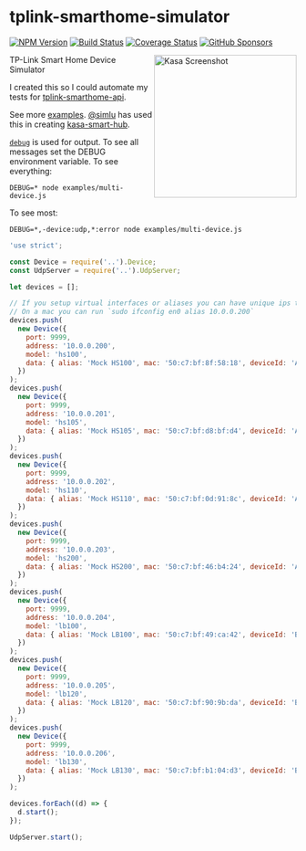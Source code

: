 <!-- markdownlint-disable MD033 -->

# tplink-smarthome-simulator

[![NPM Version](https://img.shields.io/npm/v/tplink-smarthome-simulator.svg)](https://www.npmjs.com/package/tplink-smarthome-simulator)
[![Build Status](https://github.com/plasticrake/tplink-smarthome-simulator/workflows/CI/badge.svg?branch=main)](https://github.com/plasticrake/tplink-smarthome-simulator/actions?query=workflow%3ACI+branch%3Amain)
[![Coverage Status](https://coveralls.io/repos/github/plasticrake/tplink-smarthome-simulator/badge.svg?branch=main)](https://coveralls.io/github/plasticrake/tplink-smarthome-simulator?branch=main)
[![GitHub Sponsors](https://img.shields.io/github/sponsors/plasticrake)](https://github.com/sponsors/plasticrake)

<img src="https://user-images.githubusercontent.com/1383980/30628984-4eb5bf5e-9d8e-11e7-9caa-97720ae1eadc.png" align="right" alt="Kasa Screenshot" width=250>

TP-Link Smart Home Device Simulator

I created this so I could automate my tests for [tplink-smarthome-api](https://github.com/plasticrake/tplink-smarthome-api/).

See more [examples](https://github.com/plasticrake/tplink-smarthome-simulator/tree/main/examples). [@simlu](https://github.com/simlu) has used this in creating [kasa-smart-hub](https://github.com/blackflux/kasa-smart-hub).

[`debug`](https://github.com/visionmedia/debug) is used for output. To see all messages set the DEBUG environment variable.
To see everything:

```console
DEBUG=* node examples/multi-device.js
```

To see most:

```console
DEBUG=*,-device:udp,*:error node examples/multi-device.js
```

```javascript
'use strict';

const Device = require('..').Device;
const UdpServer = require('..').UdpServer;

let devices = [];

// If you setup virtual interfaces or aliases you can have unique ips to work with Kasa app.
// On a mac you can run `sudo ifconfig en0 alias 10.0.0.200`
devices.push(
  new Device({
    port: 9999,
    address: '10.0.0.200',
    model: 'hs100',
    data: { alias: 'Mock HS100', mac: '50:c7:bf:8f:58:18', deviceId: 'A100' },
  })
);
devices.push(
  new Device({
    port: 9999,
    address: '10.0.0.201',
    model: 'hs105',
    data: { alias: 'Mock HS105', mac: '50:c7:bf:d8:bf:d4', deviceId: 'A105' },
  })
);
devices.push(
  new Device({
    port: 9999,
    address: '10.0.0.202',
    model: 'hs110',
    data: { alias: 'Mock HS110', mac: '50:c7:bf:0d:91:8c', deviceId: 'A110' },
  })
);
devices.push(
  new Device({
    port: 9999,
    address: '10.0.0.203',
    model: 'hs200',
    data: { alias: 'Mock HS200', mac: '50:c7:bf:46:b4:24', deviceId: 'A200' },
  })
);
devices.push(
  new Device({
    port: 9999,
    address: '10.0.0.204',
    model: 'lb100',
    data: { alias: 'Mock LB100', mac: '50:c7:bf:49:ca:42', deviceId: 'BB100' },
  })
);
devices.push(
  new Device({
    port: 9999,
    address: '10.0.0.205',
    model: 'lb120',
    data: { alias: 'Mock LB120', mac: '50:c7:bf:90:9b:da', deviceId: 'BB120' },
  })
);
devices.push(
  new Device({
    port: 9999,
    address: '10.0.0.206',
    model: 'lb130',
    data: { alias: 'Mock LB130', mac: '50:c7:bf:b1:04:d3', deviceId: 'BB130' },
  })
);

devices.forEach((d) => {
  d.start();
});

UdpServer.start();
```
